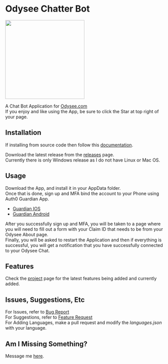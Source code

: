 # Odysee Chatter Bot
<a href="https://m.do.co/c/2b5167b5ded1">
<img src="https://opensource.nyc3.cdn.digitaloceanspaces.com/attribution/assets/PoweredByDO/DO_Powered_by_Badge_blue.svg" data-canonical-src="https://opensource.nyc3.cdn.digitaloceanspaces.com/attribution/assets/PoweredByDO/DO_Powered_by_Badge_blue.svg" width="250"/>
</a>

A Chat Bot Application for [Odysee.com](https://www.Odysee.com)  
If you enjoy and like using the App, be sure to click the Star at top right of your page.

## Installation
If installing from source code then follow this [documentation](https://github.com/GlobalGamer2015/Odysee-Chatter-Bot/blob/main/docs/Source-Code.md).

Download the latest release from the [releases](https://github.com/GlobalGamer2015/Odysee-Chatter-Bot) page.  
Currently there is only Windows release as I do not have Linux or Mac OS.

## Usage
Download the App, and install it in your AppData folder.  
Once that is done, sign up and MFA bind the account to your Phone using Auth0 Guardian App.
* [Guardian IOS](https://apps.apple.com/br/app/auth0-guardian/id1093447833?l=en)
* [Guardian Android](https://play.google.com/store/apps/details?id=com.auth0.guardian&hl=en_US&gl=US)

After you successfully sign up and MFA, you will be taken to a page where you will need to fill out a form with your Claim ID that needs to be from your Odysee About page.  
Finally, you will be asked to restart the Application and then if everything is successful, you will get a notification that you have successfully connected to your Odysee Chat.

## Features
Check the [project](https://github.com/GlobalGamer2015/Odysee-Chatter-Bot/projects/1) page for the latest features being added and currently added.

## Issues, Suggestions, Etc
For Issues, refer to [Bug Report](https://github.com/GlobalGamer2015/Odysee-Chatter-Bot/issues/new?assignees=GlobalGamer2015&labels=bug&template=bug_report.md&title=)  
For Suggestions, refer to [Feature Request](https://github.com/GlobalGamer2015/Odysee-Chatter-Bot/issues/new?assignees=GlobalGamer2015&labels=enhancement&template=feature_request.md&title=)  
For Adding Languages, make a pull request and modify the *languages.json* with your language.

## Am I Missing Something?
Message me [here](https://twitter.com/GlobalGamer2015).
